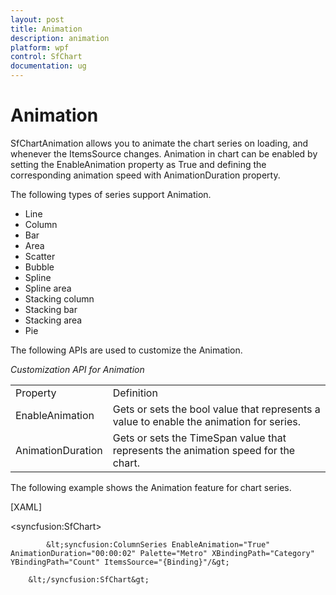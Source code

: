 ```yaml
---
layout: post
title: Animation
description: animation
platform: wpf
control: SfChart
documentation: ug
---
```


# Animation

SfChartAnimation allows you to animate the chart series on loading, and whenever the ItemsSource changes. Animation in chart can be enabled by setting the EnableAnimation property as True and defining the corresponding animation speed with AnimationDuration property.

The following types of series support Animation.

* Line
* Column
* Bar
* Area
* Scatter
* Bubble
* Spline
* Spline area
* Stacking column
* Stacking bar
* Stacking area
* Pie



The following APIs are used to customize the Animation.

_Customization API for Animation_

<table>
<tr>
<td>
Property</td><td>
Definition</td></tr>
<tr>
<td>
EnableAnimation</td><td>
Gets or sets the bool value that represents a value to enable the animation for series.</td></tr>
<tr>
<td>
AnimationDuration</td><td>
Gets or sets the TimeSpan value that represents the animation speed for the chart.</td></tr>
</table>


The following example shows the Animation feature for chart series.

[XAML]



&lt;syncfusion:SfChart&gt;

            &lt;syncfusion:ColumnSeries EnableAnimation="True" AnimationDuration="00:00:02" Palette="Metro" XBindingPath="Category" YBindingPath="Count" ItemsSource="{Binding}"/&gt;

        &lt;/syncfusion:SfChart&gt;



